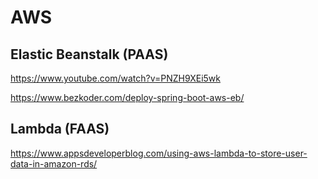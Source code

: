 # AWS



## Elastic Beanstalk (PAAS)

https://www.youtube.com/watch?v=PNZH9XEi5wk

https://www.bezkoder.com/deploy-spring-boot-aws-eb/


## Lambda (FAAS)

https://www.appsdeveloperblog.com/using-aws-lambda-to-store-user-data-in-amazon-rds/
